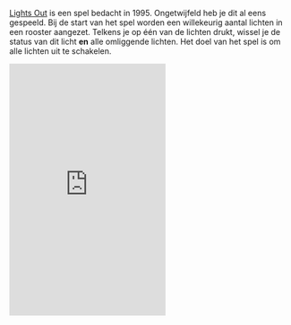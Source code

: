 <a href="https://en.wikipedia.org/wiki/Lights_Out_(game)" target="_blank">Lights Out</a> is een spel bedacht in 1995. Ongetwijfeld heb je dit al eens gespeeld. Bij de start van het spel worden een willekeurig aantal lichten in een rooster aangezet. Telkens je op één van de lichten drukt, wissel je de status van dit licht **en** alle omliggende lichten. Het doel van het spel is om alle lichten uit te schakelen.

<iframe width="279" height="449" src="https://www.puzzle-binairo.com/binairo-6x6-easy/?e=MDo2NjksNDkw" frameborder="0" />

Different test

## Gevraagd
Schrijf een functie `lights(rooster)` die gegeven een uiteindelijk oxo speelveld bepaalt wie de winnaar (of geen winnaar) is.

Bestudeer grondig onderstaande voorbeelden.

#### Voorbeelden

```python
>>> lights([[1, 0, 0, 1, 0], 
            [0, 1, 1, 0, 0],
            [1, 0 ,0 ,0, 0],
            [1, 1 ,0 ,1, 0],
            [1, 1 ,1 ,1, 1]])
"Speler X wint."
```
